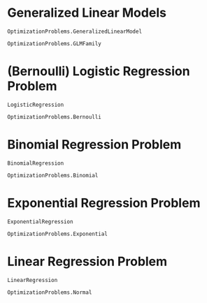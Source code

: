 # Generalized Linear Models

```@docs
OptimizationProblems.GeneralizedLinearModel

OptimizationProblems.GLMFamily
```

# (Bernoulli) Logistic Regression Problem

```@docs
LogisticRegression

OptimizationProblems.Bernoulli
```

# Binomial Regression Problem 

```@docs 
BinomialRegression

OptimizationProblems.Binomial
```

# Exponential Regression Problem 
```@docs 
ExponentialRegression

OptimizationProblems.Exponential
```

# Linear Regression Problem 

```@docs 
LinearRegression

OptimizationProblems.Normal
```